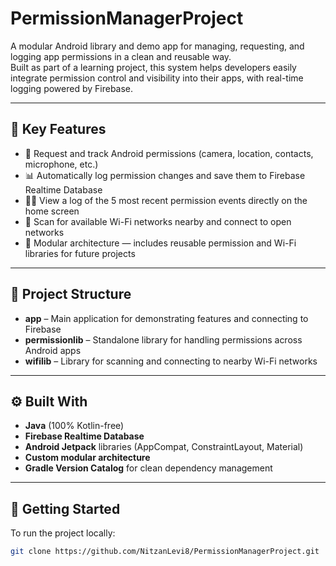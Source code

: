 # PermissionManagerProject

A modular Android library and demo app for managing, requesting, and logging app permissions in a clean and reusable way.  
Built as part of a learning project, this system helps developers easily integrate permission control and visibility into their apps, with real-time logging powered by Firebase.

---

## 📱 Key Features

- 🔐 Request and track Android permissions (camera, location, contacts, microphone, etc.)
- 📊 Automatically log permission changes and save them to Firebase Realtime Database
- 🕵️‍♀️ View a log of the 5 most recent permission events directly on the home screen
- 📶 Scan for available Wi-Fi networks nearby and connect to open networks
- 🧩 Modular architecture — includes reusable permission and Wi-Fi libraries for future projects

---

## 🧱 Project Structure

- **app** – Main application for demonstrating features and connecting to Firebase  
- **permissionlib** – Standalone library for handling permissions across Android apps  
- **wifilib** – Library for scanning and connecting to nearby Wi-Fi networks  

---

## ⚙️ Built With

- **Java** (100% Kotlin-free)
- **Firebase Realtime Database**
- **Android Jetpack** libraries (AppCompat, ConstraintLayout, Material)
- **Custom modular architecture**
- **Gradle Version Catalog** for clean dependency management

---

## 🚀 Getting Started

To run the project locally:

```bash
git clone https://github.com/NitzanLevi8/PermissionManagerProject.git
